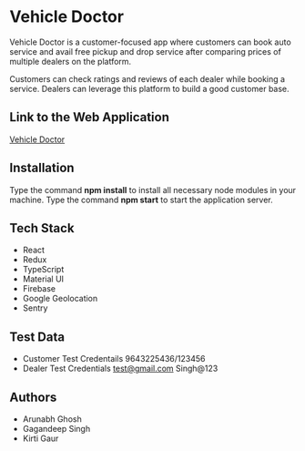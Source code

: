 # Vehicle Doctor ![]()

Vehicle Doctor is a customer-focused app where customers can book auto service and avail free pickup and drop service after comparing prices of multiple dealers on the platform.

Customers can check ratings and reviews of each dealer while booking a service. Dealers can leverage this platform to build a good customer base.

## Link to the Web Application

[Vehicle Doctor](https://vehicledr.s3.us-east-2.amazonaws.com/index.html)

## Installation

Type the command **npm install** to install all necessary node modules in your machine. Type the command **npm start** to start the application server.

## Tech Stack

- React
- Redux
- TypeScript
- Material UI
- Firebase
- Google Geolocation
- Sentry

## Test Data

- Customer Test Credentails 9643225436/123456
- Dealer Test Credentials test@gmail.com Singh@123

## Authors

- Arunabh Ghosh
- Gagandeep Singh
- Kirti Gaur
